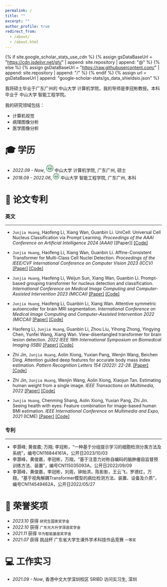 ```yaml
---
permalink: /
title: ""
excerpt: ""
author_profile: true
redirect_from: 
  - /about/
  - /about.html
---
```


{% if site.google_scholar_stats_use_cdn %}
{% assign gsDataBaseUrl = "https://cdn.jsdelivr.net/gh/" | append: site.repository | append: "@" %}
{% else %}
{% assign gsDataBaseUrl = "https://raw.githubusercontent.com/" | append: site.repository | append: "/" %}
{% endif %}
{% assign url = gsDataBaseUrl | append: "google-scholar-stats/gs_data_shieldsio.json" %}

<span class='anchor' id='about-me'></span>

我将硕士毕业于广东广州的 中山大学 计算机学院，我的导师是李冠彬教授。本科毕业于 中山大学 智能工程学院。

我的研究领域包括：
- 计算机视觉
- 病理图像分析
- 医学图像分析

<span class='anchor' id='-xl'></span>

# 🎓 学历
- *2022.09 - Now*, <a href="https://www.sysu.edu.cn/"><img class="svg" src="/images/sysu_logo.png" width="23pt"></a> 中山大学 计算机学院, 广东广州, 硕士
- *2018.09 - 2022.06*, <a href="https://www.sysu.edu.cn/"><img class="svg" src="/images/sysu_logo.png" width="20pt"></a> 中山大学 智能工程学院, 广东广州, 本科
 
<span class='anchor' id='-lwzl'></span>

# 📝 论文专利

### 英文
---
- `Junjia Huang`, Haofeng Li, Xiang Wan, Guanbin Li. UniCell: Universal Cell Nucleus Classification via Prompt Learning.
*Proceedings of the AAAI Conference on Artificial Intelligence 2024 (AAAI)*
[[Paper]] [[Code]](https://github.com/lhaof/UniCell)

- `Junjia Huang`, Haofeng Li, Xiang Wan, Guanbin Li. Affine-Consistent Transformer for Multi-Class Cell Nuclei Detection.
*Proceedings of the IEEE/CVF International Conference on Computer Vision 2023 (ICCV)*
[[Paper]](https://openaccess.thecvf.com/content/ICCV2023/html/Huang_Affine-Consistent_Transformer_for_Multi-Class_Cell_Nuclei_Detection_ICCV_2023_paper.html) [[Code]](https://github.com/LL3RD/ACFormer)

- `Junjia Huang`, Haofeng Li, Weijun Sun, Xiang Wan, Guanbin Li. Prompt-based grouping transformer for nucleus detection and classification. *International Conference on Medical Image Computing and Computer-Assisted Intervention 2023 (MICCAI)*
[[Paper]](https://link.springer.com/chapter/10.1007/978-3-031-43993-3_55) [[Code]](https://github.com/LL3RD/PGT)

- `Junjia Huang`, Haofeng Li, Guanbin Li, Xiang Wan. Attentive symmetric autoencoder for brain MRI segmentation. *International Conference on Medical Image Computing and Computer-Assisted Intervention 2022 (MICCAI)*
[[Paper]](https://link.springer.com/chapter/10.1007/978-3-031-16443-9_20) [[Code]](https://github.com/LL3RD/ASA)

- Haofeng Li, `Junjia Huang`, Guanbin Li, Zhou Liu, Yihong Zhong, Yingying Chen, Yunfei Wang, Xiang Wan. View-disentangled transformer for brain lesion detection. *2022 IEEE 19th International Symposium on Biomedical Imaging (ISBI)*
[[Paper]](https://ieeexplore.ieee.org/abstract/document/9761542) [[Code]](https://github.com/LL3RD/ISBI-VDFormer)

- Zhi Jin, `Junjia Huang`, Aolin Xiong, Yuxian Pang, Wenjin Wang, Beichen Ding. Attention guided deep features for accurate body mass index estimation. *Pattern Recognition Letters 154 (2022): 22-28.*
[[Paper]](https://www.sciencedirect.com/science/article/abs/pii/S0167865522000022) [[Code]](https://github.com/FVL2020/2DImageBMIestimationEnd2End)

- Zhi Jin, `Junjia Huang`, Wenjin Wang, Aolin Xiong, Xiaojun Tan. Estimating human weight from a single image. *IEEE Transactions on Multimedia, 2022*
[[Paper]](https://ieeexplore.ieee.org/abstract/document/9699418) [[Code]](https://github.com/FVL2020/2DImage2BMI)

- `Junjia Huang`, Chenming Shang, Aolin Xiong, Yuxian Pang, Zhi Jin. Seeing health with eyes: Feature combination for image-based human BMI estimation. *IEEE International Conference on Multimedia and Expo, 2021* (ICME)
[[Paper]](https://ieeexplore.ieee.org/abstract/document/9428234/) [[Code]](https://github.com/FVL2020/Features_for_BMI_estimation)



### 专利
---
- 李灏峰; 黄俊嘉; 万翔; 李冠彬，“一种基于分组提示学习的细胞检测分类方法及系统”，编号CN116844161A，公开日2023/10/03
- 李灏峰，黄俊嘉，李冠彬，万翔，“基于注意力对称自编码的脑肿瘤自监督预训练方法、装置”，编号CN115035093A，公开日2022/09/09
- 李灏峰，黄俊嘉，李冠彬，刘周，钟贻洪，陈影影，王云飞，罗德红，万翔，“基于视角解耦Transformer模型的病灶检测方法、装置、设备及介质”，编号CN114549462A，公开日2022/05/27

<span class='anchor' id='-ryjx'></span>

# 🏅 荣誉奖项
- *2023.10* 获得 `研究生国家奖学金`
- *2022.10* 获得 `广东光大升学深造奖学金`
- *2021.11* 获得 `华为智能基座奖学金`
- *2021.07* 获得 挑战杯 广东省大学生课外学术科技作品竞赛 `一等奖`

<span class='anchor' id='-xshy'></span>

<span class='anchor' id='-gzsx'></span>

# 💻 工作实习
- *2021.09 - Now*, 香港中文大学深圳校区 SRIBD 访问实习生, 深圳
